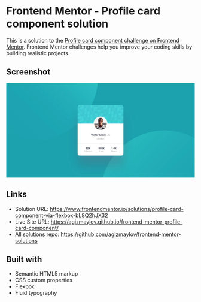 # Frontend Mentor - Profile card component solution

This is a solution to the [Profile card component challenge on Frontend Mentor](https://www.frontendmentor.io/challenges/profile-card-component-cfArpWshJ). Frontend Mentor challenges help you improve your coding skills by building realistic projects.

## Screenshot

![Screenshot of the solution to Profile card component.](solution-screenshot.webp)

## Links

- Solution URL: https://www.frontendmentor.io/solutions/profile-card-component-via-flexbox-bL8Q2hJX32
- Live Site URL: https://agizmaylov.github.io/frontend-mentor-profile-card-component/
- All solutions repo: https://github.com/agizmaylov/frontend-mentor-solutions

## Built with

- Semantic HTML5 markup
- CSS custom properties
- Flexbox
- Fluid typography
